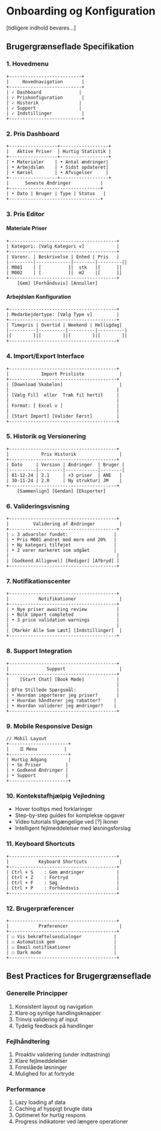 # Onboarding og Konfiguration

[tidligere indhold bevares...]

## Brugergrænseflade Specifikation

### 1. Hovedmenu
```
+---------------------------+
|     Hovednavigation       |
+---------------------------+
| ✓ Dashboard              |
| ✓ Priskonfiguration       |
| ✓ Historik               |
| ✓ Support                |
| ✓ Indstillinger           |
+---------------------------+
```

### 2. Pris Dashboard
```
+------------------+------------------+
|   Aktive Priser  | Hurtig Statistik |
+------------------+------------------+
| • Materialer    | • Antal ændringer|
| • Arbejdsløn    | • Sidst opdateret|
| • Kørsel        | • Afvigelser     |
+------------------+------------------+
|      Seneste Ændringer           |
+----------------------------------+
| • Dato | Bruger | Type | Status   |
+----------------------------------+
```

### 3. Pris Editor

#### Materiale Priser
```
+----------------------------------------+
| Kategori: [Vælg Kategori v]            |
+----------------------------------------+
| Varenr. | Beskrivelse | Enhed | Pris   |
|---------|-------------|--------|---------||
| M001    | [          ]|  stk   |[      ]|
| M002    | [          ]|  m2    |[      ]|
+----------------------------------------+
    [Gem] [Forhåndsvis] [Annuller]
```

#### Arbejdsløn Konfiguration
```
+----------------------------------------+
| Medarbejdertype: [Vælg Type v]         |
+----------------------------------------+
| Timepris | Overtid | Weekend | Helligdag|
|----------|----------|----------|----------|
|[        ]|[        ]|[        ]|[        ]|
+----------------------------------------+
```

### 4. Import/Export Interface
```
+----------------------------------------+
|            Import Prisliste             |
+----------------------------------------+
| [Download Skabelon]                     |
|                                        |
| [Vælg Fil]  eller  Træk fil hertil     |
|                                        |
| Format: [ Excel v ]                    |
|                                        |
| [Start Import] [Valider Først]         |
+----------------------------------------+
```

### 5. Historik og Versionering
```
+----------------------------------------+
|            Pris Historik                |
+----------------------------------------+
| Dato     | Version | Ændringer  | Bruger |
|----------|---------|------------|--------|
| 01-12-24 | 2.1     | +3 priser  | ANE   |
| 30-11-24 | 2.0     | Ny struktur| JM    |
+----------------------------------------+
    [Sammenlign] [Gendan] [Eksporter]
```

### 6. Valideringsvisning
```
+----------------------------------------+
|         Validering af Ændringer         |
+----------------------------------------+
| ⚠ 3 advarsler fundet:                 |
| • Pris M001 ændret med mere end 20%   |
| • Ny kategori tilføjet                |
| • 2 varer markeret som udgået         |
|                                        |
| [Godkend Alligevel] [Rediger] [Afbryd] |
+----------------------------------------+
```

### 7. Notifikationscenter
```
+----------------------------------------+
|           Notifikationer                |
+----------------------------------------+
| • Nye priser awaiting review           |
| • Bulk import completed                |
| • 3 price validation warnings          |
|                                        |
| [Markér Alle Som Læst] [Indstillinger]  |
+----------------------------------------+
```

### 8. Support Integration
```
+----------------------------------------+
|              Support                    |
+----------------------------------------+
|    [Start Chat] [Book Møde]            |
|                                        |
| Ofte Stillede Spørgsmål:               |
| • Hvordan importerer jeg priser?       |
| • Hvordan håndterer jeg rabatter?     |
| • Hvordan validerer jeg ændringer?    |
+----------------------------------------+
```

### 9. Mobile Responsive Design
```
// Mobil Layout
+----------------------+
|    ☰ Menu          |
+----------------------+
| Hurtig Adgang        |
| • Se Priser         |
| • Godkend Ændringer |
| • Support           |
+----------------------+
```

### 10. Kontekstafhjælpig Vejledning
- Hover tooltips med forklaringer
- Step-by-step guides for komplekse opgaver
- Video tutorials tilgængelige ved [?] ikoner
- Intelligent fejlmeddelelser med løsningsforslag

### 11. Keyboard Shortcuts
```
+----------------------------------------+
|           Keyboard Shortcuts            |
+----------------------------------------+
| Ctrl + S    : Gem ændringer            |
| Ctrl + Z    : Fortryd                  |
| Ctrl + F    : Søg                      |
| Ctrl + P    : Forhåndsvis              |
+----------------------------------------+
```

### 12. Brugerpræferencer
```
+----------------------------------------+
|           Præferencer                   |
+----------------------------------------+
| ☐ Vis bekræftelsesdialoger            |
| ☐ Automatisk gem                      |
| ☐ Email notifikationer                |
| ☐ Dark mode                           |
+----------------------------------------+
```

## Best Practices for Brugergrænseflade

### Generelle Principper
1. Konsistent layout og navigation
2. Klare og synlige handlingsknapper
3. Trinvis validering af input
4. Tydelig feedback på handlinger

### Fejlhåndtering
1. Proaktiv validering (under indtastning)
2. Klare fejlmeddelelser
3. Foreslåede løsninger
4. Mulighed for at fortryde

### Performance
1. Lazy loading af data
2. Caching af hyppigt brugte data
3. Optimeret for hurtig respons
4. Progress indikatorer ved længere operationer